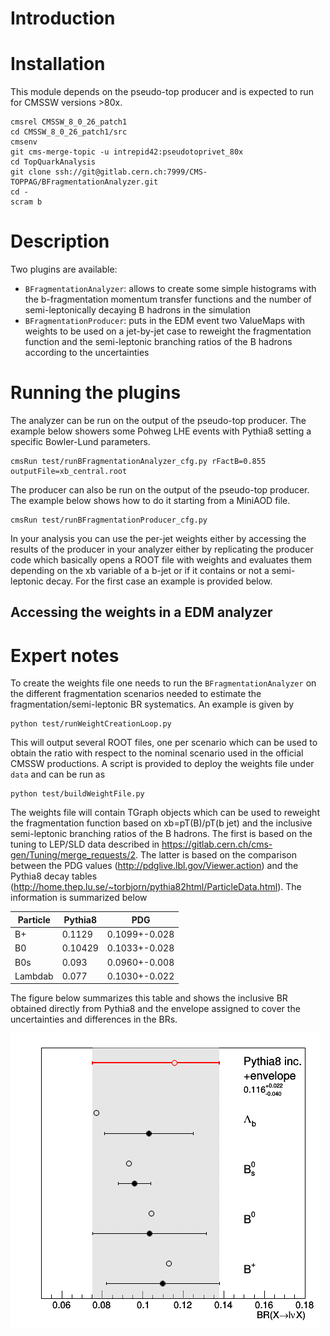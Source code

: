 # Introduction

# Installation
This module depends on the pseudo-top producer and is expected to run for CMSSW versions >80x.
```
cmsrel CMSSW_8_0_26_patch1
cd CMSSW_8_0_26_patch1/src 
cmsenv
git cms-merge-topic -u intrepid42:pseudotoprivet_80x
cd TopQuarkAnalysis
git clone ssh://git@gitlab.cern.ch:7999/CMS-TOPPAG/BFragmentationAnalyzer.git
cd -
scram b
```

# Description 
Two plugins are available:
* `BFragmentationAnalyzer`: allows to create some simple histograms
with the b-fragmentation momentum transfer functions and the number of semi-leptonically decaying B hadrons
in the simulation
* `BFragmentationProducer`: puts in the EDM event two ValueMaps with weights 
to be used on a jet-by-jet case to reweight the fragmentation function and the semi-leptonic 
branching ratios of the B hadrons according to the uncertainties

# Running the plugins
The analyzer can be run on the output of the pseudo-top producer.
The example below showers some Pohweg LHE events with Pythia8 setting a specific Bowler-Lund parameters.
```
cmsRun test/runBFragmentationAnalyzer_cfg.py rFactB=0.855 outputFile=xb_central.root
```
The producer can also be run on the output of the pseudo-top producer.
The example below shows how to do it starting from a MiniAOD file.
```
cmsRun test/runBFragmentationProducer_cfg.py
```
In your analysis you can use the per-jet weights either by accessing the results of the producer in your analyzer
either by replicating the producer code which basically opens a ROOT file with weights and evaluates them
depending on the xb variable of a b-jet or if it contains or not a semi-leptonic decay.
For the first case an example is provided below.

## Accessing the weights in a EDM analyzer


# Expert notes
To create the weights file one needs to run the  `BFragmentationAnalyzer` on the different fragmentation 
scenarios needed to estimate the fragmentation/semi-leptonic BR systematics.
An example is given by 
```
python test/runWeightCreationLoop.py
```
This will output several ROOT files, one per scenario which can be used to obtain the ratio with respect to the nominal scenario
used in the official CMSSW productions. A script is provided to deploy the weights file under `data` and can be run as
```
python test/buildWeightFile.py 
```
The weights file will contain TGraph objects which can be used to reweight the fragmentation function based on xb=pT(B)/pT(b jet)
and the inclusive semi-leptonic branching ratios of the B hadrons. 
The first is based on the tuning to LEP/SLD data described in https://gitlab.cern.ch/cms-gen/Tuning/merge_requests/2.
The latter is based on the comparison between  the PDG values (http://pdglive.lbl.gov/Viewer.action) 
and the Pythia8 decay tables (http://home.thep.lu.se/~torbjorn/pythia82html/ParticleData.html).
The information is summarized below

| Particle      | Pythia8       | PDG           |
| ------------- | ------------- | ------------- |
| B+            | 0.1129        | 0.1099+-0.028 |
| B0            | 0.10429       | 0.1033+-0.028 |
| B0s           | 0.093         | 0.0960+-0.008 |
| Lambdab       | 0.077         | 0.1030+-0.022 | 

The figure below summarizes this table and shows the inclusive BR obtained directly from Pythia8
and the envelope assigned to cover the uncertainties and differences in the BRs.

![semilep br](data/semilepbr_unc.png)
